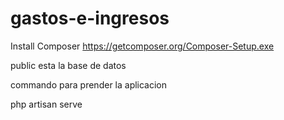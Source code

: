 # gastos-e-ingresos


Install Composer
https://getcomposer.org/Composer-Setup.exe

public esta la base de datos


commando para prender la aplicacion

php artisan serve

